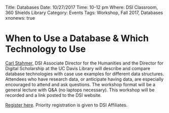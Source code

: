 Title: Databases
Date: 10/27/2017
Time: 10-12 pm
Where: DSI Classroom, 360 Shields Library
Category: Events
Tags: Workshop, Fall 2017, Databases
xnonews: true

# When to Use a Database & Which Technology to Use 

[Carl Stahmer](9https://www.library.ucdavis.edu/author/carl-stahmer/), DSI Associate Director for the Humanities and the Director for Digital Scholarship at the UC  Davis Library will describe and compare database technologies with case use examples for different data structures. Attendees who have research data, or anticipate having data, are especially encouraged to attend and ask questions. The workshop format will be a general lecture with Q&A (no laptops necessary). This workshop will be recorded and a link posted to the DSI website.

[Register here](https://www.eventbrite.com/e/dsi-workshop-october-27-databases-tickets-38741285227?aff=erelpanelorg). Priority registration is given to DSI Affiliates.
